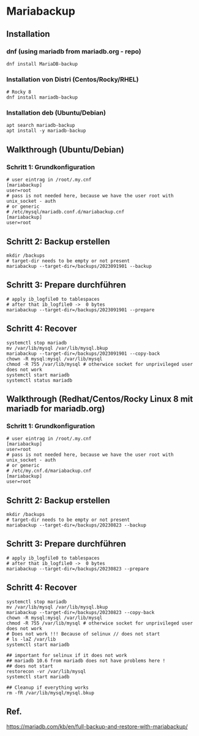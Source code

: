 # Mariabackup 

## Installation 

### dnf (using mariadb from mariadb.org - repo)
```
dnf install MariaDB-backup 
```

### Installation von Distri (Centos/Rocky/RHEL)

```
# Rocky 8 
dnf install mariadb-backup 
```

### Installation deb (Ubuntu/Debian) 

```
apt search mariadb-backup 
apt install -y mariadb-backup 
```

## Walkthrough (Ubuntu/Debian)

### Schritt 1: Grundkonfiguration 

```
# user eintrag in /root/.my.cnf
[mariabackup]
user=root 
# pass is not needed here, because we have the user root with unix_socket - auth 
# or generic 
# /etc/mysql/mariadb.conf.d/mariabackup.cnf
[mariabackup]
user=root
```

## Schritt 2: Backup erstellen 

```
mkdir /backups 
# target-dir needs to be empty or not present 
mariabackup --target-dir=/backups/2023091901 --backup 
```

## Schritt 3: Prepare durchführen 

```
# apply ib_logfile0 to tablespaces 
# after that ib_logfile0 ->  0 bytes
mariabackup --target-dir=/backups/2023091901 --prepare 
```

## Schritt 4: Recover 

```
systemctl stop mariadb 
mv /var/lib/mysql /var/lib/mysql.bkup 
mariabackup --target-dir=/backups/2023091901 --copy-back 
chown -R mysql:mysql /var/lib/mysql
chmod -R 755 /var/lib/mysql # otherwice socket for unprivileged user does not work
systemctl start mariadb
systemctl status mariadb 
```

## Walkthrough (Redhat/Centos/Rocky Linux 8 mit mariadb for mariadb.org)

### Schritt 1: Grundkonfiguration 

```
# user eintrag in /root/.my.cnf
[mariabackup]
user=root 
# pass is not needed here, because we have the user root with unix_socket - auth 
# or generic 
# /etc/my.cnf.d/mariabackup.cnf
[mariabackup]
user=root
```

## Schritt 2: Backup erstellen 

```
mkdir /backups 
# target-dir needs to be empty or not present 
mariabackup --target-dir=/backups/20230823 --backup 
```

## Schritt 3: Prepare durchführen 

```
# apply ib_logfile0 to tablespaces 
# after that ib_logfile0 ->  0 bytes
mariabackup --target-dir=/backups/20230823 --prepare 
```

## Schritt 4: Recover

```
systemctl stop mariadb 
mv /var/lib/mysql /var/lib/mysql.bkup 
mariabackup --target-dir=/backups/20230823 --copy-back 
chown -R mysql:mysql /var/lib/mysql
chmod -R 755 /var/lib/mysql # otherwice socket for unprivileged user does not work
# Does not work !!! Because of selinux // does not start
# ls -laZ /var/lib
systemctl start mariadb 

## important for selinux if it does not work
## mariadb 10.6 from mariadb does not have problems here !
## does not start
restorecon -vr /var/lib/mysql 
systemctl start mariadb

## Cleanup if everything works 
rm -fR /var/lib/mysql/mysql.bkup 
```

## Ref. 
https://mariadb.com/kb/en/full-backup-and-restore-with-mariabackup/
